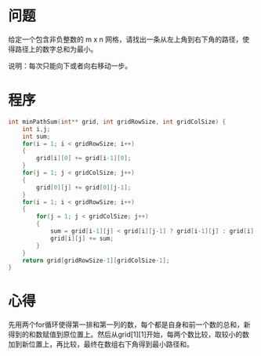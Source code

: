 # 问题
给定一个包含非负整数的 m x n 网格，请找出一条从左上角到右下角的路径，使得路径上的数字总和为最小。

说明：每次只能向下或者向右移动一步。
# 程序
```C
int minPathSum(int** grid, int gridRowSize, int gridColSize) {
    int i,j;
    int sum;
    for(i = 1; i < gridRowSize; i++)
    {
        grid[i][0] += grid[i-1][0];
    }
    for(j = 1; j < gridColSize; j++)
    {
        grid[0][j] += grid[0][j-1];
    }
    for(i = 1; i < gridRowSize; i++)
    {
        for(j = 1; j < gridColSize; j++)
        {
            sum = grid[i-1][j] < grid[i][j-1] ? grid[i-1][j] : grid[i][j-1] ; 
            grid[i][j] += sum;
        }
    }
    return grid[gridRowSize-1][gridColSize-1];
}
```
# 心得
先用两个for循环使得第一排和第一列的数，每个都是自身和前一个数的总和，新得到的和数赋值到原位置上。然后从grid[1][1]开始，每两个数比较，取较小的数加到新位置上，再比较，最终在数组右下角得到最小路径和。